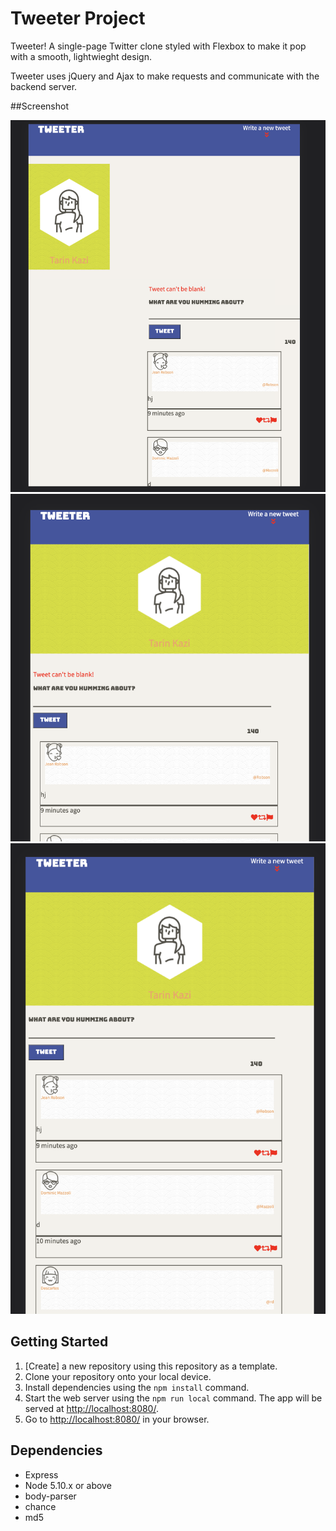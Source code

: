 # Tweeter Project

Tweeter! A single-page Twitter clone styled with Flexbox to make it pop with a smooth, lightwieght design.

Tweeter uses jQuery and Ajax to make requests and communicate with the backend server.

##Screenshot

!['desktopVersion'](https://github.com/tarinkazi/tweeter/blob/852b81943c6d6a26760c6407f659a94d64764249/docs/desktop-pic.png)
!['empty-err-msg'](https://github.com/tarinkazi/tweeter/blob/0fcff56ae4d2d63c880660e467f5bd7bf7eb893e/docs/empty-err-msg.png)
!['tab-version'](https://github.com/tarinkazi/tweeter/blob/0fcff56ae4d2d63c880660e467f5bd7bf7eb893e/docs/tab-pic.png)

## Getting Started

1. [Create] a new repository using this repository as a template.
2. Clone your repository onto your local device.
3. Install dependencies using the `npm install` command.
3. Start the web server using the `npm run local` command. The app will be served at <http://localhost:8080/>.
4. Go to <http://localhost:8080/> in your browser.

## Dependencies

- Express
- Node 5.10.x or above
- body-parser
- chance
- md5


